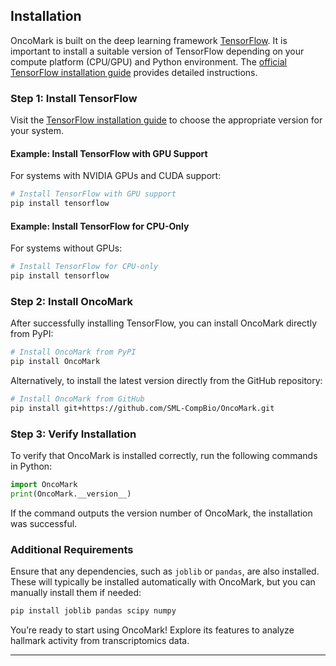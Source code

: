 ## Installation

OncoMark is built on the deep learning framework [TensorFlow](https://www.tensorflow.org/). It is important to install a suitable version of TensorFlow depending on your compute platform (CPU/GPU) and Python environment. The [official TensorFlow installation guide](https://www.tensorflow.org/install) provides detailed instructions.

### Step 1: Install TensorFlow
Visit the [TensorFlow installation guide](https://www.tensorflow.org/install) to choose the appropriate version for your system.

#### Example: Install TensorFlow with GPU Support
For systems with NVIDIA GPUs and CUDA support:

```bash
# Install TensorFlow with GPU support
pip install tensorflow
```

#### Example: Install TensorFlow for CPU-Only
For systems without GPUs:

```bash
# Install TensorFlow for CPU-only
pip install tensorflow
```

### Step 2: Install OncoMark
After successfully installing TensorFlow, you can install OncoMark directly from PyPI:

```bash
# Install OncoMark from PyPI
pip install OncoMark
```

Alternatively, to install the latest version directly from the GitHub repository:

```bash
# Install OncoMark from GitHub
pip install git+https://github.com/SML-CompBio/OncoMark.git
```

### Step 3: Verify Installation
To verify that OncoMark is installed correctly, run the following commands in Python:

```python
import OncoMark
print(OncoMark.__version__)
```

If the command outputs the version number of OncoMark, the installation was successful.

### Additional Requirements
Ensure that any dependencies, such as `joblib` or `pandas`, are also installed. These will typically be installed automatically with OncoMark, but you can manually install them if needed:

```bash
pip install joblib pandas scipy numpy
```

You’re ready to start using OncoMark! Explore its features to analyze hallmark activity from transcriptomics data.

---